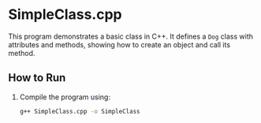 # SimpleClass.cpp

This program demonstrates a basic class in C++. It defines a `Dog` class with attributes and methods, showing how to create an object and call its method.

## How to Run

1. Compile the program using:
   ```bash
   g++ SimpleClass.cpp -o SimpleClass
  
